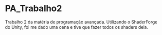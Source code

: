 # PA_Trabalho2
Trabalho 2 da matéria de programação avançada. Utilizando o ShaderForge do Unity, foi me dado uma cena e tive que fazer todos os shaders dela.
